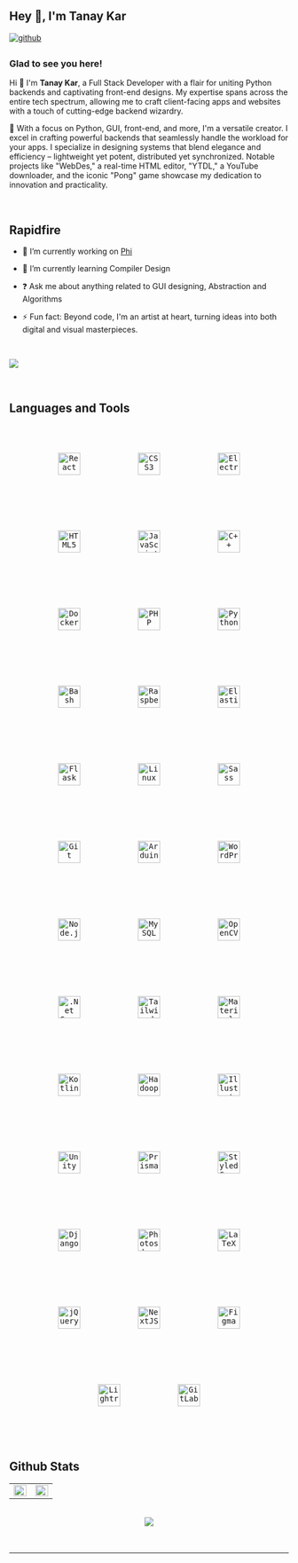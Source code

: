 ## Hey 👋, I'm Tanay Kar   
  

<a href="https://github.com/tanay-kar" target="_blank">
<img src=https://img.shields.io/badge/github-%2324292e.svg?&style=for-the-badge&logo=github&logoColor=white alt=github style="margin-bottom: 5px;" />
</a>
  



### Glad to see you here!  
Hi 👋 I'm **Tanay Kar**, a Full Stack Developer with a flair for uniting Python backends and captivating front-end designs. My expertise spans across the entire tech spectrum, allowing me to craft client-facing apps and websites with a touch of cutting-edge backend wizardry.

💼 With a focus on Python, GUI, front-end, and more, I'm a versatile creator. I excel in crafting powerful backends that seamlessly handle the workload for your apps. I specialize in designing systems that blend elegance and efficiency – lightweight yet potent, distributed yet synchronized. Notable projects like "WebDes," a real-time HTML editor, "YTDL," a YouTube downloader, and the iconic "Pong" game showcase my dedication to innovation and practicality.  
  

<br/>  


## Rapidfire  


- 🔭 I’m currently working on [Phi](https://github.com/Tanay-Kar/Phi)  
  

- 🌱 I’m currently learning Compiler Design 
  

- ❓ Ask me about anything related to GUI designing, Abstraction and Algorithms  
  

- ⚡ Fun fact: Beyond code, I'm an artist at heart, turning ideas into both digital and visual masterpieces.  

<br/>  

![](https://quotes-github-readme.vercel.app/api?type=horizontal&theme=dark)  
  

<br/>  


## Languages and Tools  
<div align="center">  
<kbd><a href="https://reactjs.org/" target="_blank"><img style="margin: 10px; padding: 40px" src="https://profilinator.rishav.dev/skills-assets/react-original-wordmark.svg" alt="React" height="40" /></a></kbd>  
<kbd><a href="https://www.w3schools.com/css/" target="_blank"><img style="margin: 10px; padding: 40px" src="https://profilinator.rishav.dev/skills-assets/css3-original-wordmark.svg" alt="CSS3" height="40" /></a></kbd>  
<kbd><a href="https://www.electronjs.org/" target="_blank"><img style="margin: 10px; padding: 40px" src="https://profilinator.rishav.dev/skills-assets/electron-original.svg" alt="Electron" height="40" /></a></kbd>  
<kbd><a href="https://en.wikipedia.org/wiki/HTML5" target="_blank"><img style="margin: 10px; padding: 40px" src="https://profilinator.rishav.dev/skills-assets/html5-original-wordmark.svg" alt="HTML5" height="40" /></a></kbd>  
<kbd><a href="https://www.javascript.com/" target="_blank"><img style="margin: 10px; padding: 40px" src="https://profilinator.rishav.dev/skills-assets/javascript-original.svg" alt="JavaScript" height="40" /></a></kbd>  
<kbd><a href="https://www.cplusplus.com/" target="_blank"><img style="margin: 10px; padding: 40px" src="https://profilinator.rishav.dev/skills-assets/cplusplus-original.svg" alt="C++" height="40" /></a></kbd>  
<kbd><a href="https://www.docker.com/" target="_blank"><img style="margin: 10px; padding: 40px" src="https://profilinator.rishav.dev/skills-assets/docker-original-wordmark.svg" alt="Docker" height="40" /></a></kbd>  
<kbd><a href="https://www.php.net/" target="_blank"><img style="margin: 10px; padding: 40px" src="https://profilinator.rishav.dev/skills-assets/php-original.svg" alt="PHP" height="40" /></a></kbd>  
<kbd><a href="https://www.python.org/" target="_blank"><img style="margin: 10px; padding: 40px" src="https://profilinator.rishav.dev/skills-assets/python-original.svg" alt="Python" height="40" /></a></kbd>  
<kbd><a href="https://www.gnu.org/software/bash/" target="_blank"><img style="margin: 10px; padding: 40px" src="https://profilinator.rishav.dev/skills-assets/gnu_bash-icon.svg" alt="Bash" height="40" /></a></kbd>  
<kbd><a href="https://www.raspberrypi.org/" target="_blank"><img style="margin: 10px; padding: 40px" src="https://profilinator.rishav.dev/skills-assets/raspberrypi.png" alt="Raspberry Pi" height="40" /></a></kbd>  
<kbd><a href="https://www.elastic.co/" target="_blank"><img style="margin: 10px; padding: 40px" src="https://profilinator.rishav.dev/skills-assets/elasticsearch.png" alt="Elastic Search" height="40" /></a></kbd>  
<kbd><a href="https://flask.palletsprojects.com/" target="_blank"><img style="margin: 10px; padding: 40px" src="https://profilinator.rishav.dev/skills-assets/flask.png" alt="Flask" height="40" /></a></kbd>  
<kbd><a href="https://www.linux.org/" target="_blank"><img style="margin: 10px; padding: 40px" src="https://profilinator.rishav.dev/skills-assets/linux-original.svg" alt="Linux" height="40" /></a></kbd>  
<kbd><a href="https://sass-lang.com/" target="_blank"><img style="margin: 10px; padding: 40px" src="https://profilinator.rishav.dev/skills-assets/sass-original.svg" alt="Sass" height="40" /></a></kbd>  
<kbd><a href="https://github.com/" target="_blank"><img style="margin: 10px; padding: 40px" src="https://profilinator.rishav.dev/skills-assets/git-scm-icon.svg" alt="Git" height="40" /></a></kbd>  
<kbd><a href="https://www.arduino.cc/" target="_blank"><img style="margin: 10px; padding: 40px" src="https://profilinator.rishav.dev/skills-assets/arduino.png" alt="Arduino" height="40" /></a></kbd>  
<kbd><a href="https://wordpress.com/" target="_blank"><img style="margin: 10px; padding: 40px" src="https://profilinator.rishav.dev/skills-assets/wordpress.png" alt="WordPress" height="40" /></a></kbd>  
<kbd><a href="https://nodejs.org/" target="_blank"><img style="margin: 10px; padding: 40px" src="https://profilinator.rishav.dev/skills-assets/nodejs-original-wordmark.svg" alt="Node.js" height="40" /></a></kbd>  
<kbd><a href="https://www.mysql.com/" target="_blank"><img style="margin: 10px; padding: 40px" src="https://profilinator.rishav.dev/skills-assets/mysql-original-wordmark.svg" alt="MySQL" height="40" /></a></kbd>  
<kbd><a href="https://opencv.org/" target="_blank"><img style="margin: 10px; padding: 40px" src="https://profilinator.rishav.dev/skills-assets/opencv-icon.svg" alt="OpenCV" height="40" /></a></kbd>  
<kbd><a href="https://dotnet.microsoft.com/download" target="_blank"><img style="margin: 10px; padding: 40px" src="https://profilinator.rishav.dev/skills-assets/dotnetcore.png" alt=".Net Core" height="40" /></a></kbd>  
<kbd><a href="https://www.tailwindcss.com/" target="_blank"><img style="margin: 10px; padding: 40px" src="https://profilinator.rishav.dev/skills-assets/tailwindcss.svg" alt="Tailwind CSS" height="40" /></a></kbd>  
<kbd><a href="https://mui.com/" target="_blank"><img style="margin: 10px; padding: 40px" src="https://profilinator.rishav.dev/skills-assets/mui.png" alt="Material UI" height="40" /></a></kbd>  
<kbd><a href="https://kotlinlang.org/" target="_blank"><img style="margin: 10px; padding: 40px" src="https://profilinator.rishav.dev/skills-assets/kotlinlang-icon.svg" alt="Kotlin" height="40" /></a></kbd>  
<kbd><a href="https://hadoop.apache.org/" target="_blank"><img style="margin: 10px; padding: 40px" src="https://profilinator.rishav.dev/skills-assets/apache_hadoop-icon.svg" alt="Hadoop" height="40" /></a></kbd>  
<kbd><a href="https://www.adobe.com/in/products/illustrator.html" target="_blank"><img style="margin: 10px; padding: 40px" src="https://profilinator.rishav.dev/skills-assets/adobe_illustrator-icon.svg" alt="Illustrator" height="40" /></a></kbd>  
<kbd><a href="https://unity.com/" target="_blank"><img style="margin: 10px; padding: 40px" src="https://profilinator.rishav.dev/skills-assets/unity.png" alt="Unity" height="40" /></a></kbd>  
<kbd><a href="https://www.prisma.io/" target="_blank"><img style="margin: 10px; padding: 40px" src="https://profilinator.rishav.dev/skills-assets/prisma.png" alt="Prisma" height="40" /></a></kbd>  
<kbd><a href="https://styled-components.com/" target="_blank"><img style="margin: 10px; padding: 40px" src="https://profilinator.rishav.dev/skills-assets/styled-components.png" alt="Styled Components" height="40" /></a></kbd>  
<kbd><a href="https://www.djangoproject.com/" target="_blank"><img style="margin: 10px; padding: 40px" src="https://profilinator.rishav.dev/skills-assets/django-original.svg" alt="Django" height="40" /></a></kbd>  
<kbd><a href="https://www.adobe.com/in/products/photoshop.html" target="_blank"><img style="margin: 10px; padding: 40px" src="https://profilinator.rishav.dev/skills-assets/photoshop-plain.svg" alt="Photoshop" height="40" /></a></kbd>  
<kbd><a href="https://www.latex-project.org/" target="_blank"><img style="margin: 10px; padding: 40px" src="https://profilinator.rishav.dev/skills-assets/latex.png" alt="LaTeX" height="40" /></a></kbd>  
<kbd><a href="https://jquery.com/" target="_blank"><img style="margin: 10px; padding: 40px" src="https://profilinator.rishav.dev/skills-assets/jquery.png" alt="jQuery" height="40" /></a></kbd>  
<kbd><a href="https://nextjs.org/" target="_blank"><img style="margin: 10px; padding: 40px" src="https://profilinator.rishav.dev/skills-assets/nextjs.png" alt="NextJS" height="40" /></a></kbd>  
<kbd><a href="https://www.figma.com/" target="_blank"><img style="margin: 10px; padding: 40px" src="https://profilinator.rishav.dev/skills-assets/figma-icon.svg" alt="Figma" height="40" /></a></kbd>  
<kbd><a href="https://www.adobe.com/products/photoshop-lightroom.html" target="_blank"><img style="margin: 10px; padding: 40px" src="https://profilinator.rishav.dev/skills-assets/lightroom.png" alt="Lightroom" height="40" /></a></kbd>  
<kbd><a href="https://about.gitlab.com/" target="_blank"><img style="margin: 10px; padding: 40px" src="https://profilinator.rishav.dev/skills-assets/gitlab.svg" alt="GitLab" height="40" /></a></kbd>  
</div>  

<br/>  


## Github Stats  
<table><tr><td valign="top">

<img src="https://github-readme-stats.vercel.app/api?username=tanay-kar&show_icons=true&count_private=true&hide_border=true&theme=dark" align="left" style="width: 100%" />

</td><td valign="top">

<img src="https://github-readme-stats.vercel.app/api/top-langs/?username=tanay-kar&hide_border=true&layout=compact&theme=dark" align="left" style="width: 100%" />

</td></tr></table>  

<br/>  

<div align="center">
<img src="https://komarev.com/ghpvc/?username=tanay-kar&&style=flat-square" align="center" />
</div>  
  

<br/>  


<br />

----
